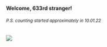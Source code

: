 #### Welcome, 633rd stranger!

###### <sup>P.S. counting started approximately in 10.01.22</sup>

<img src="https://kraftwerk28.pp.ua/vcnt.png"></img>
